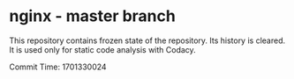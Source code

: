 # nginx - master branch

This repository contains frozen state of the repository.
Its history is cleared. It is used only for static code
analysis with Codacy.

Commit Time: 1701330024